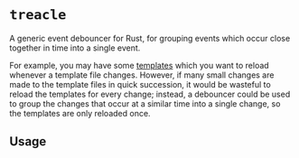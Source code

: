 # `treacle`
A generic event debouncer for Rust, for grouping events which occur close together in time into a
single event.

For example, you may have some
[templates](https://www.arewewebyet.org/topics/templating/)
which you want to reload whenever a template file changes. However, if many small changes are made
to the template files in quick succession, it would be wasteful to reload the templates for every
change; instead, a debouncer could be used to group the changes that occur at a similar time into
a single change, so the templates are only reloaded once.

## Usage

